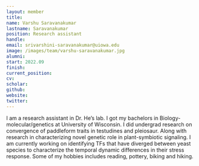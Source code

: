 ```yaml
---
layout: member
title:
name: Varshu Saravanakumar
lastname: Saravanakumar
position: Research assistant
handle:
email: srivarshini-saravanakumar@uiowa.edu
image: /images/team/varshu-saravanakumar.jpg
alumni:
start: 2022.09
finish:
current_position:
cv:
scholar:
github:
website:
twitter:
---
```


I am a research assistant in Dr. He’s lab. I got my bachelors in Biology- molecular/genetics at University of Wisconsin. I did undergrad research on convergence of paddleform traits in testudines and pleiosaur. Along with research in characterizing novel genetic role in plant-symbiotic signaling. I am currently working on identifying TFs that have diverged between yeast species to characterize the temporal dynamic differences in their stress response. Some of my hobbies includes reading, pottery, biking and hiking.
